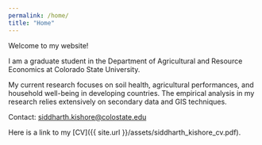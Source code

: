 ```yaml
---
permalink: /home/
title: "Home"
---
```


Welcome to my website!

I am a graduate student in the Department of Agricultural and Resource Economics at Colorado State University. 

My current research focuses on soil health, agricultural performances, and household well-being in developing countries. The empirical analysis in my research relies extensively on secondary data and GIS techniques.

Contact:
siddharth.kishore@colostate.edu

Here is a link to my [CV]({{ site.url }}/assets/siddharth_kishore_cv.pdf).
